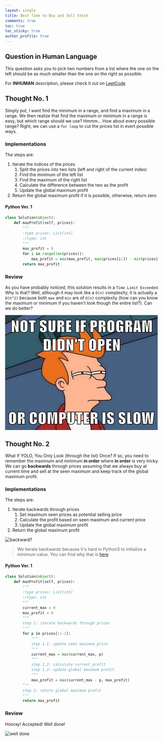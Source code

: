 ```yaml
---
layout: single
title: Best Time to Buy and Sell Stock
comments: true
toc: true
toc_sticky: true
author_profile: true
---
```


## Question in Human Language

This question asks you to pick two numbers from a list where the one on the left should be as much smaller than the one on the right as possible.

For **INHUMAN** description, please check it out on [LeetCode](https://leetcode.com/problems/best-time-to-buy-and-sell-stock/)

## Thought No. 1

Simply put, I want find the minimum in a range, and find a maximum in a range.
We then realize that find the maximum or minimum in a range is easy, but which range should we use?
Hmmm... How about every possible range? Right, we can use a `for loop` to cut the prices list
in evert possible ways.

### Implementations

The steps are:
1. Iterate the indices of the prices
    1. Split the prices into two lists (left and right of the current index)
    2. Find the minimum of the left list
    3. Find the maximum of the right list
    4. Calculate the difference between the two as the profit
    5. Update the global maximum profit
2. Return the global maximum profit if it is possible, otherwise, return zero

#### Python Ver. 1

```python
class Solution(object):
    def maxProfit(self, prices):
        """
        :type prices: List[int]
        :rtype: int
        """
        max_profit = 0
        for i in range(len(prices)):
            max_profit = max(max_profit, max(prices[i:]) - min(prices[:i]))
        return max_profit
```

### Review

As you have probably noticed, this solution results in a `Time Limit Exceeded`. Why is that?
Well, although it may look like a `O(n)` complexity, it is actually a `O(n^2)` because both
`max` and `min` are of `O(n)` complexity (how can you know the maximum or minimum if you haven't
look though the entire list?). Can we do better?

![program too slow](./asset/program-too-slow.jpg)

## Thought No. 2

What if YOLO, You Only Look (through the list) Once? If so, you need to remember the maximum
and minimum **in order** where **in order** is very tricky. We can go **backwards** through prices
assuming that we always buy at current time and sell at the seen maximum and keep track of the
global maximum profit.

### Implementations

The steps are:
1. Iterate backwards through prices
    1. Set maximum seen prices as potential selling price
    2. Calculate the profit based on seen maximum and current price
    3. Update the global maximum profit
2. Return the global maximum profit

![backward?](https://media.giphy.com/media/638KU8suvbVGo/giphy.gif)

> We iterate backwards because it's hard in Python3 to initialize a minimum value.
> You can find why that is [here](https://stackoverflow.com/questions/7604966/maximum-and-minimum-values-for-ints)

#### Python Ver. 1

```python
class Solution(object):
    def maxProfit(self, prices):
        """
        :type prices: List[int]
        :rtype: int
        """
        current_max = 0
        max_profit = 0
        """
        step 1: iterate backwards through prices
        """
        for p in prices[::-1]:
            """
            step 1.1: update seen maximum price
            """
            current_max = max(current_max, p)
            """
            step 1.2: calculate current profit
            step 1.3: update global maximum profit
            """
            max_profit = max(current_max - p, max_profit)
        """
        step 2: return global maximum profit
        """
        return max_profit
```

### Review

Hooray! Accepted! Well done!

![well done](https://media.giphy.com/media/vFKqnCdLPNOKc/giphy.gif)